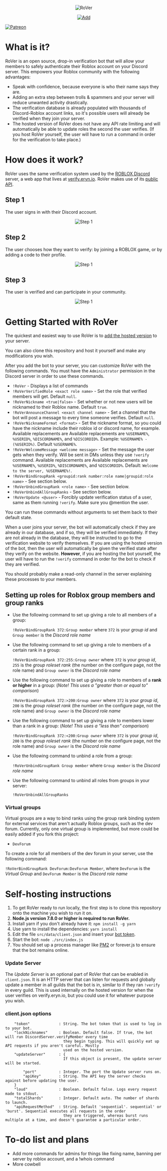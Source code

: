 <p align="center">
    <img src="http://i.imgur.com/j1jxb5F.png" alt="RoVer" />
</p>

<p align="center">
    <a href="https://discordapp.com/oauth2/authorize?client_id=298796807323123712&scope=bot&permissions=402656264"><img src="http://i.imgur.com/8UBldnL.png" alt="Add" /></a>
</p>

[![Patreon](http://i.imgur.com/dujYlAK.png)](https://www.patreon.com/erynlynn)

# What is it?

RoVer is an open source, drop-in verification bot that will allow your members to safely authenticate their Roblox account on your Discord server. This empowers your Roblox community with the following advantages:

- Speak with confidence, because everyone is who their name says they are.
- Adding an extra step between trolls & spammers and your server will reduce unwanted activity drastically.
- The verification database is already populated with thousands of Discord-Roblox account links, so it's possible users will already be verified when they join your server.
- The hosted version of RoVer does not have any API rate limiting and will automatically be able to update roles the second the user verifies. (If you host RoVer yourself, the user will have to run a command in order for the verification to take place.)

# How does it work?

RoVer uses the same verification system used by the [ROBLOX Discord](https://discord.gg/roblox) server, a web app that lives at [verify.eryn.io](https://verify.eryn.io). RoVer makes use of its [public API](https://verify.eryn.io/api).

## Step 1

The user signs in with their Discord account.

<p align="center">
    <img src="http://i.imgur.com/oojqyop.png" alt="Step 1" />
</p>

## Step 2

The user chooses how they want to verify: by joining a ROBLOX game, or by adding a code to their profile.

<p align="center">
    <img src="http://i.imgur.com/t2ZTWtm.png" alt="Step 1" />
</p>

## Step 3

The user is verified and can participate in your community.

<p align="center">
    <img src="http://i.imgur.com/D0gnqf1.png" alt="Step 1" />
</p>

# Getting Started with RoVer

The quickest and easiest way to use RoVer is to [add the hosted version](https://discordapp.com/oauth2/authorize?client_id=298796807323123712&scope=bot&permissions=402656264) to your server.

You can also clone this repository and host it yourself and make any modifications you wish. 

After you add the bot to your server, you can customize RoVer with the following commands. You must have the `Administrator` permission in the Discord server in order to use these commands.

- `!RoVer` - Displays a list of commands
- `!RoVerVerifiedRole <exact role name>` - Set the role that verified members will get. Default `null`.
- `!RoVerNickname <true|false>` - Set whether or not new users will be nicknamed to their Roblox name. Default `true`.
- `!RoVerAnnounceChannel <exact channel name>` - Set a channel that the bot will post a message to every time someone verifies. Default `null`.
- `!RoVerNicknameFormat <format>` - Set the nickname format, so you could have the nickname include their roblox id or discord name, for example. Available replacements are Available replacements are `%USERNAME%`, `%USERID%`, `%DISCORDNAME%`, and `%DISCORDID%`. Example: `%USERNAME% - (%USERID%)`. Default `%USERNAME%`.
- `!RoVerWelcomeMessage <welcome message>` - Set the message the user gets when they verify. Will be sent in DMs unless they use `!verify` command. Available replacements are Available replacements are `%USERNAME%`, `%USERID%`, `%DISCORDNAME%`, and `%DISCORDID%`. Default: `Welcome to the server, %USERNAME%!`. 
- `!RoVerBindGroupRank <groupid:rank number:role name|groupid:role name>` - See section below.
- `!RoVerUnbindGroupRank <role name>` - See section below.
- `!RoVerUnbindAllGroupRanks` - See section below.
- `!RoVerUpdate <@user>` - Forcibly update verification status of a user, same as them running `!verify`. Make sure you @mention the user.

You can run these commands without arguments to set them back to their default state.

When a user joins your server, the bot will automatically check if they are already in our database, and if so, they will be verified immediately. If they are not already in the database, they will be instructed to go to the verification website to verify themselves. If you are using the hosted version of the bot, then the user will automatically be given the verified state after they verify on the website. **However**, if you are hosting the bot yourself, the user will have to run the `!verify` command in order for the bot to check if they are verified.

You should probably make a read-only channel in the server explaining these processes to your members. 

## Setting up roles for Roblox group members and group ranks

- Use the following command to set up giving a role to all members of a group:

  `!RoVerBindGroupRank 372:Group member` where `372` is your *group id* and `Group member` is the *Discord role name*

- Use the following command to set up giving a role to members of a certain rank in a group:

  `!RoVerBindGroupRank 372:255:Group owner` where `372` is your *group id*, `255` is the *group roleset rank* (the number on the configure page, not the role name) and `Group owner` is the *Discord role name*

- Use the following command to set up giving a role to members of a **rank or higher** in a group: (*Note! This uses a "greater than or equal to" comparison*)

  `!RoVerBindGroupRank 372:>200:Group owner` where `372` is your *group id*, `200` is the *group roleset rank* (the number on the configure page, not the role name) and `Group owner` is the *Discord role name*

- Use the following command to set up giving a role to members lower than a rank in a group: (*Note! This uses a "less than" comparison*)

  `!RoVerBindGroupRank 372:<200:Group owner` where `372` is your *group id*, `200` is the *group roleset rank* (the number on the configure page, not the role name) and `Group owner` is the *Discord role name*

- Use the following command to unbind a role from a group:

  `!RoVerUnbindGroupRank Group member` where `Group member` is the *Discord role name*

- Use the following command to unbind all roles from groups in your server:

  `!RoVerUnbindAllGroupRanks`

### Virtual groups

Virtual groups are a way to bind ranks using the group rank binding system for external services that aren't actually Roblox groups, such as the dev forum. Currently, only one virtual group is implemented, but more could be easily added if you fork this project:

- `DevForum`

To create a role for all members of the dev forum in your server, use the following command:

`!RoVerBindGroupRank DevForum:DevForum Member`, where `DevForum` is the *Virtual Group* and `DevForum Member` is the *Discord role name*

# Self-hosting instructions

1. To get RoVer ready to run locally, the first step is to clone this repository onto the machine you wish to run it on. 
2. **Node.js version 7.8.0 or higher is required to run RoVer.**
3. Install yarn if you don't already have it: `npm install -g yarn`
4. Use yarn to install the dependencies: `yarn install`
5. Edit the file `src/data/client.json` and insert your [bot token](https://discordapp.com/developers/applications/me).
6. Start the bot: `node ./src/index.js`
7. You should set up a process manager like [PM2](http://pm2.keymetrics.io/) or forever.js to ensure that the bot remains online.

### Update Server

The *Update Server* is an optional part of RoVer that can be enabled in `client.json`. It is an HTTP server that can listen for requests and globally update a member in all guilds that the bot is in, similar to if they ran `!verify` in every guild. This is used internally on the hosted version for when the user verifies on verify.eryn.io, but you could use it for whatever purpose you wish. 

### client.json options

```
    "token"             : String. The bot token that is used to log in to your bot.
    "lockNicknames"     : Boolean. Default false. If true, the bot will run DiscordServer.verifyMember every time
                          they begin typing. This will quickly eat up API requests if you aren't careful. Mostly
                          used on the hosted version.
    "updateServer"      : {
                          If this object is present, the update server will be started.
                      
        "port"          : Integer. The port the Update server runs on.
        "apiKey"        : String. The API key the server checks against before updating the user.
    }
    "loud"              : Boolean. Default false. Logs every request made to stdout.
    "totalShards"       : Integer. Default auto. The number of shards to launch.
    "apiRequestMethod"  : String. Default 'sequential'. sequential' or 'burst'. Sequential executes all requests in the order 
                          they are triggered, whereas burst runs multiple at a time, and doesn't guarantee a particular order.
```

# To-do list and plans

- Add more commands for admins for things like fixing name, banning per server by roblox account, and a !whois command
- More cowbell
